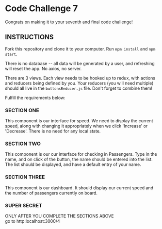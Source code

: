 # Code Challenge 7

Congrats on making it to your seventh and final code challenge!

## INSTRUCTIONS
Fork this repository and clone it to your computer. Run `npm install` and `npm start`.

There is no database -- all data will be generated by a user, and refreshing will reset the app. No axios, no server.

There are 3 views. Each view needs to be hooked up to redux, with actions and reducers being defined by you. Your reducers (you will need multiple) should all live in the `buttonsReducer.js` file. Don't forget to combine them!

Fulfill the requirements below:

### SECTION ONE
This component is our interface for speed. We need to display the current speed, along with changing it appropriately when we click 'Increase' or 'Decrease'. There is no need for any local state.

### SECTION TWO
This component is our our interface for checking in Passengers. Type in the name, and on click of the button, the name should be entered into the list. The list should be displayed, and have a default entry of your name.

### SECTION THREE
This component is our dashboard. It should display our current speed and the number of passengers currently on board. 

### SUPER SECRET
ONLY AFTER YOU COMPLETE THE SECTIONS ABOVE  
go to http:localhost:3000/4
